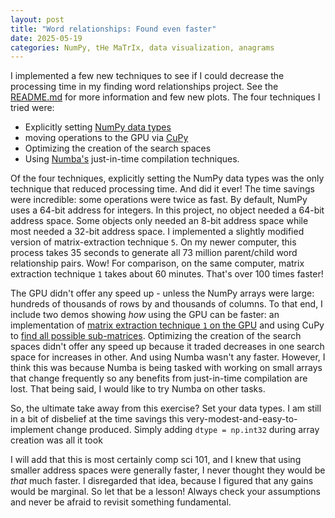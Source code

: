 ```yaml
---
layout: post
title: "Word relationships: Found even faster"
date: 2025-05-19
categories: NumPy, tHe MaTrIx, data visualization, anagrams
---
```


I implemented a few new techniques to see if I could decrease the processing time in my finding word relationships project. See the [README.md](https://github.com/mike-babb/finding_anagrams?tab=readme-ov-file#update-may-10-2025) for more information and few new plots. The four techniques I tried were:
* Explicitly setting [NumPy data types](https://numpy.org/doc/stable/user/basics.types.html)
* moving operations to the GPU via [CuPy](https://cupy.dev/)
* Optimizing the creation of the search spaces
* Using [Numba's](https://numba.pydata.org/) just-in-time compilation techniques.

Of the four techniques, explicitly setting the NumPy data types was the only technique that reduced processing time. And did it ever! The time savings were incredible: some operations were twice as fast. By default, NumPy uses a 64-bit address for integers. In this project, no object needed a 64-bit address space. Some objects only needed an 8-bit address space while most needed a 32-bit address space. I implemented a slightly modified version of matrix-extraction technique `5`. On my newer computer, this process takes $35$ seconds to generate all $73$ million parent/child word relationship pairs. Wow! For comparison, on the same computer, matrix extraction technique `1` takes about 60 minutes. That's over 100 times faster!

The GPU didn't offer any speed up - unless the NumPy arrays were large: hundreds of thousands of rows by and thousands of columns. To that end, I include two demos showing *how* using the GPU can be faster: an implementation of [matrix extraction technique `1` on the GPU](https://github.com/mike-babb/finding_anagrams/blob/main/code/Exp_02_demo_cupy.ipynb) and using CuPy to [find all possible sub-matrices](https://github.com/mike-babb/finding_anagrams/blob/main/code/Exp_04_compute_sizes_of_all_search_spaces.ipynb). Optimizing the creation of the search spaces didn't offer any speed up because it traded decreases in one search space for increases in other. And using Numba wasn't any faster. However, I think this was because Numba is being tasked with working on small arrays that change frequently so any benefits from just-in-time compilation are lost. That being said, I would like to try Numba on other tasks. 

So, the ultimate take away from this exercise? Set your data types. I am still in a bit of disbelief at the time savings this very-modest-and-easy-to-implement change produced. Simply adding `dtype = np.int32` during array creation was all it took

I will add that this is most certainly comp sci 101, and I knew that using smaller address spaces were generally faster, I never thought they would be *that* much faster. I disregarded that idea, because I figured that any gains would be marginal. So let that be a lesson! Always check your assumptions and never be afraid to revisit something fundamental.  